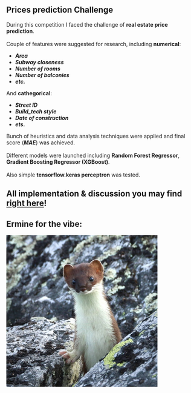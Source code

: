 ## Prices prediction Challenge

During this competition I faced the challenge of **real estate price prediction**. <br> <br>
Couple of features were suggested for research, including **numerical**:

* ***Area***
* ***Subway closeness***
* ***Number of rooms***
* ***Number of balconies***
* ***etc.***

And **cathegorical**:
* ***Street ID***
* ***Build_tech style***
* ***Date of construction***
* ***ets.***

Bunch of heuristics and data analysis techniques were applied and final score (***MAE***) was achieved. <br><br>
Different models were launched including **Random Forest Regressor**, **Gradient Boosting Regressor (XGBoost)**. <br><br>
Also simple **tensorflow.keras perceptron** was tested.

## All implementation & discussion you may find [right here](final_notebook/predict_prices_notebook_4th(final)_upgrade.ipynb)!

## Ermine for the vibe:

<img src="final_notebook/tools/ermine.jpg" width="400">


